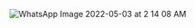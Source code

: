 ![WhatsApp Image 2022-05-03 at 2 14 08 AM](https://user-images.githubusercontent.com/69970001/166324599-248f1b9f-6360-4f8c-81ec-73057a0c255e.jpeg)
